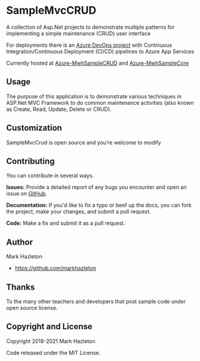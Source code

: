 # SampleMvcCRUD

A collection of Asp.Net projects to demonstrate multiple patterns for implementing a simple maintenance (CRUD) user interface

For deployments there is an [Azure DevOps project](https://dev.azure.com/markhazleton/SampleMvcCRUD) with Continuous Integration/Continuous Deployment (CI/CD) pipelines to Azure App Services

Currently hosted at [Azure-MwhSampleCRUD](https://mwhsamplecrud.azurewebsites.net/) and [Azure-MwhSampleCore](https://mwhsamplecore.azurewebsites.net/) 
## Usage

The purpose of this application is to demonstrate various techniques in ASP.Net MVC Framework to do common maintenance activities (also known as Create, Read, Update, Delete or CRUD). 


## Customization

SampleMvcCrud is open source and you’re welcome to modify 


## Contributing

You can contribute in several ways.

**Issues:** Provide a detailed report of any bugs you encounter and open an issue on [GitHub](https://github.com/markhazleton/SampleMvcCrud/issues).

**Documentation:** If you'd like to fix a typo or beef up the docs, you can fork the project, make your changes, and submit a pull request.

**Code:** Make a fix and submit it as a pull request. 

## Author

Mark Hazleton

+ https://github.com/markhazleton

## Thanks
To the many other teachers and developers that post sample code under open source license.

## Copyright and License

Copyright 2018-2021 Mark Hazleton

Code released under the MIT License.
